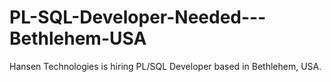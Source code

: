 # PL-SQL-Developer-Needed---Bethlehem-USA
Hansen Technologies is hiring PL/SQL Developer based in Bethlehem, USA. 
